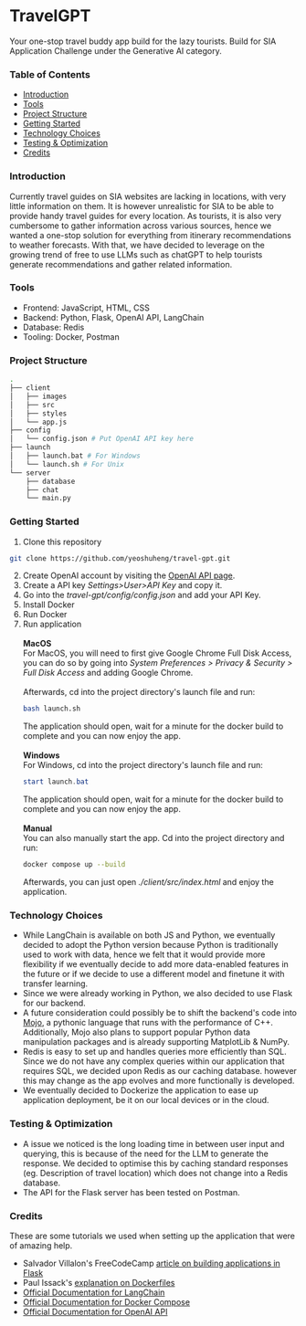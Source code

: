 # TravelGPT
Your one-stop travel buddy app build for the lazy tourists.
Build for SIA Application Challenge under the Generative AI category.

### Table of Contents
- [Introduction](#introduction)
- [Tools](#Tools)
- [Project Structure](#project-structure)
- [Getting Started](#getting-started)
- [Technology Choices](#technology-choices)
- [Testing & Optimization](#testing-&-optimization)
- [Credits](#credits)

### Introduction
Currently travel guides on SIA websites are lacking in locations, with very little information on them. It is however unrealistic for SIA to be able to provide handy travel guides for every location.
As tourists, it is also very cumbersome to gather information across various sources, hence we wanted a one-stop solution for everything from itinerary recommendations to weather forecasts.
With that, we have decided to leverage on the growing trend of free to use LLMs such as chatGPT to help tourists generate recommendations and gather related information.

### Tools
 - Frontend: JavaScript, HTML, CSS
 - Backend: Python, Flask, OpenAI API, LangChain
 - Database: Redis
 - Tooling: Docker, Postman

### Project Structure
```bash
.
├── client
│   ├── images
│   ├── src
│   ├── styles
│   └── app.js
├── config
│   └── config.json # Put OpenAI API key here
├── launch
│   ├── launch.bat # For Windows
│   └── launch.sh # For Unix
└── server
    ├── database
    ├── chat
    └── main.py
```

### Getting Started
1. Clone this repository
```bash
git clone https://github.com/yeoshuheng/travel-gpt.git
```
2. Create OpenAI account by visiting the [OpenAI API page](https://platform.openai.com/overview).
3. Create a API key *Settings>User>API Key* and copy it.
4. Go into the *travel-gpt/config/config.json* and add your API Key.
5. Install Docker
6. Run Docker
7. Run application\
\
**MacOS**\
    For MacOS, you will need to first give Google Chrome Full Disk Access, you can do so by going into *System Preferences > Privacy & Security > Full Disk Access* and adding Google Chrome.\
    \
    Afterwards, cd into the project directory's launch file and run:
    ```bash
    bash launch.sh
    ```
    The application should open, wait for a minute for the docker build to complete and you can now enjoy the app.\
    \
**Windows**\
    For Windows, cd into the project directory's launch file and run:
    ```powershell
    start launch.bat
    ```
    The application should open, wait for a minute for the docker build to complete and you can now enjoy the app.\
    \
    **Manual**\
    You can also manually start the app. Cd into the project directory and run:
    ```bash
    docker compose up --build
    ```
    Afterwards, you can just open *./client/src/index.html* and enjoy the application.

### Technology Choices
- While LangChain is available on both JS and Python, we eventually decided to adopt the Python version because Python is traditionally used to work with data, hence we felt that it would provide more flexibility if we eventually decide to add more data-enabled features in the future or if we decide to use a different model and finetune it with transfer learning. 
- Since we were already working in Python, we also decided to use Flask for our backend.
- A future consideration could possibly be to shift the backend's code into [Mojo](https://www.modular.com/mojo), a pythonic language that runs with the performance of C++. Additionally, Mojo also plans to support popular Python data manipulation packages and is already supporting MatplotLib & NumPy.
- Redis is easy to set up and handles queries more efficiently than SQL. Since we do not have any complex queries within our application that requires SQL, we decided upon Redis as our caching database. however this may change as the app evolves and more functionally is developed.
- We eventually decided to Dockerize the application to ease up application deployment, be it on our local devices or in the cloud.

### Testing & Optimization
- A issue we noticed is the long loading time in between user input and querying, this is because of the need for the LLM to generate the response. We decided to optimise this by caching standard responses (eg. Description of travel location) which does not change into a Redis database.
- The API for the Flask server has been tested on Postman.

### Credits
These are some tutorials we used when setting up the application that were of amazing help.
- Salvador Villalon's FreeCodeCamp [article on building applications in Flask](https://www.freecodecamp.org/news/how-to-build-a-web-application-using-flask-and-deploy-it-to-the-cloud-3551c985e492/)
- Paul Issack's [explanation on Dockerfiles](https://www.analyticsvidhya.com/blog/2022/06/writing-dockerfile-is-simple/)
- [Official Documentation for LangChain](https://js.langchain.com/docs/)
- [Official Documentation for Docker Compose](https://docs.docker.com/compose/)
- [Official Documentation for OpenAI API](https://platform.openai.com/docs/introduction)
